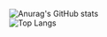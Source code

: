 ![Anurag's GitHub stats](https://github-readme-stats.vercel.app/api?username=nrliii&show_icons=true&theme=codeSTACKr)   
![Top Langs](https://github-readme-stats.vercel.app/api/top-langs/?username=nrliii&layout=compact&theme=codeSTACKr&card_width=445)
